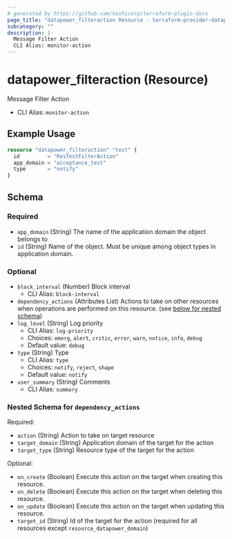 ```yaml
---
# generated by https://github.com/hashicorp/terraform-plugin-docs
page_title: "datapower_filteraction Resource - terraform-provider-datapower"
subcategory: ""
description: |-
  Message Filter Action
  CLI Alias: monitor-action
---
```


# datapower_filteraction (Resource)

Message Filter Action
  - CLI Alias: `monitor-action`

## Example Usage

```terraform
resource "datapower_filteraction" "test" {
  id         = "ResTestFilterAction"
  app_domain = "acceptance_test"
  type       = "notify"
}
```

<!-- schema generated by tfplugindocs -->
## Schema

### Required

- `app_domain` (String) The name of the application domain the object belongs to
- `id` (String) Name of the object. Must be unique among object types in application domain.

### Optional

- `block_interval` (Number) Block interval
  - CLI Alias: `block-interval`
- `dependency_actions` (Attributes List) Actions to take on other resources when operations are performed on this resource. (see [below for nested schema](#nestedatt--dependency_actions))
- `log_level` (String) Log priority
  - CLI Alias: `log-priority`
  - Choices: `emerg`, `alert`, `critic`, `error`, `warn`, `notice`, `info`, `debug`
  - Default value: `debug`
- `type` (String) Type
  - CLI Alias: `type`
  - Choices: `notify`, `reject`, `shape`
  - Default value: `notify`
- `user_summary` (String) Comments
  - CLI Alias: `summary`

<a id="nestedatt--dependency_actions"></a>
### Nested Schema for `dependency_actions`

Required:

- `action` (String) Action to take on target resource
- `target_domain` (String) Application domain of the target for the action
- `target_type` (String) Resource type of the target for the action

Optional:

- `on_create` (Boolean) Execute this action on the target when creating this resource.
- `on_delete` (Boolean) Execute this action on the target when deleting this resource.
- `on_update` (Boolean) Execute this action on the target when updating this resource.
- `target_id` (String) Id of the target for the action (required for all resources except `resource_datapower_domain`)
